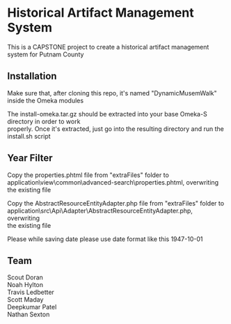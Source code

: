 # Historical Artifact Management System
This is a CAPSTONE project to create a historical artifact management system for Putnam County

## Installation
Make sure that, after cloning this repo, it's named "DynamicMusemWalk" inside the Omeka modules

The install-omeka.tar.gz should be extracted into your base Omeka-S directory in order to work  
properly. Once it's extracted, just go into the resulting directory and run the install.sh script

## Year Filter
Copy the properties.phtml file from "extraFiles" folder to  
application\view\common\advanced-search\properties.phtml, overwriting  
the existing file

Copy the AbstractResourceEntityAdapter.php file from "extraFiles" folder to  
application\src\Api\Adapter\AbstractResourceEntityAdapter.php, overwriting  
the existing file

Please while saving date please use date format like this 1947-10-01

## Team
Scout Doran  
Noah Hylton  
Travis Ledbetter  
Scott Maday  
Deepkumar Patel  
Nathan Sexton  


